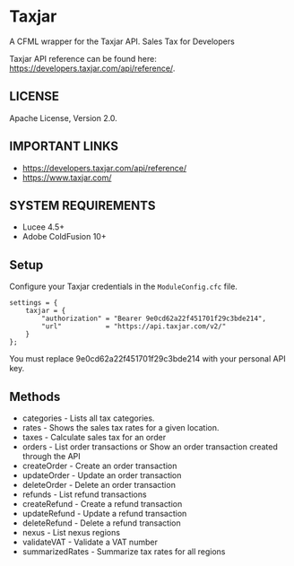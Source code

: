 # Taxjar
A CFML wrapper for the Taxjar API. Sales Tax for Developers

Taxjar API reference can be found here: <https://developers.taxjar.com/api/reference/>.

## LICENSE

Apache License, Version 2.0.

## IMPORTANT LINKS

*   https://developers.taxjar.com/api/reference/
*   https://www.taxjar.com/

## SYSTEM REQUIREMENTS

*   Lucee 4.5+
*   Adobe ColdFusion 10+

## Setup

Configure your Taxjar credentials in the `ModuleConfig.cfc` file.

```
settings = {
    taxjar = {
        "authorization" = "Bearer 9e0cd62a22f451701f29c3bde214",
        "url" 			= "https://api.taxjar.com/v2/"
    }
};
```
You must replace 9e0cd62a22f451701f29c3bde214 with your personal API key. 

## Methods
* categories  - Lists all tax categories.
* rates - Shows the sales tax rates for a given location.
* taxes - Calculate sales tax for an order
* orders - List order transactions or Show an order transaction created through the API
* createOrder - Create an order transaction
* updateOrder - Update an order transaction
* deleteOrder - Delete an order transaction
* refunds - List refund transactions
* createRefund - Create a refund transaction
* updateRefund - Update a refund transaction
* deleteRefund -  Delete a refund transaction
* nexus - List nexus regions
* validateVAT - Validate a VAT number
* summarizedRates - Summarize tax rates for all regions